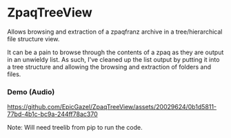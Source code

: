 # ZpaqTreeView
Allows browsing and extraction of a zpaqfranz archive in a tree/hierarchical file structure view.

It can be a pain to browse through the contents of a zpaq as they are output in an unwieldy list. As such, I've cleaned up the list output by putting it into a tree structure and allowing the browsing and extraction of folders and files.

### Demo (Audio)
https://github.com/EpicGazel/ZpaqTreeView/assets/20029624/0b1d5811-77bd-4b1c-bc9a-244ff78ac370

Note: Will need treelib from pip to run the code.
